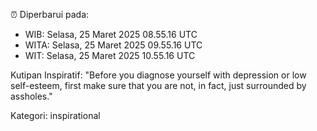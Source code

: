 ⏰ Diperbarui pada:
- WIB: Selasa, 25 Maret 2025 08.55.16 UTC
- WITA: Selasa, 25 Maret 2025 09.55.16 UTC
- WIT: Selasa, 25 Maret 2025 10.55.16 UTC

Kutipan Inspiratif:
"Before you diagnose yourself with depression or low self-esteem, first make sure that you are not, in fact, just surrounded by assholes."


Kategori: inspirational

